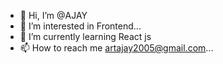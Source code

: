 - 👋 Hi, I’m @AJAY
- 👀 I’m interested in Frontend...
- 🌱 I’m currently learning  React js
- 📫 How to reach me artajay2005@gmail.com...


<!---
AJAY2065/AJAY2065 is a ✨ special ✨ repository because its `README.md` (this file) appears on your GitHub profile.
You can click the Preview link to take a look at your changes.
--->
